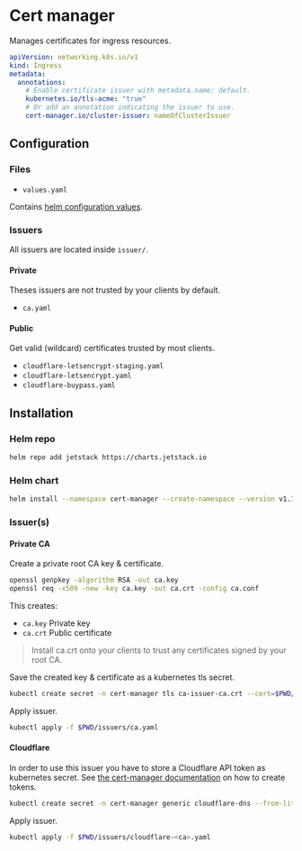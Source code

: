 # Cert manager

Manages certificates for ingress resources.

```yaml
apiVersion: networking.k8s.io/v1
kind: Ingress
metadata:
  annotations:
    # Enable certificate issuer with metadata.name: default.
    kubernetes.io/tls-acme: "true"
    # Or add an annotation indicating the issuer to use.
    cert-manager.io/cluster-issuer: nameOfClusterIssuer
```

## Configuration

### Files

- `values.yaml`

Contains [helm configuration values]().

### Issuers

All issuers are located inside `issuer/`.

#### Private

Theses issuers are not trusted by your clients by default.

- `ca.yaml`

#### Public

Get valid (wildcard) certificates trusted by most clients.

- `cloudflare-letsencrypt-staging.yaml`
- `cloudflare-letsencrypt.yaml`
- `cloudflare-buypass.yaml`

## Installation

### Helm repo

```sh
helm repo add jetstack https://charts.jetstack.io
```

### Helm chart

```sh
helm install --namespace cert-manager --create-namespace --version v1.13.3 -f $PWD/values.yaml cert-manager jetstack/cert-manager
```

### Issuer(s)

#### Private CA

Create a private root CA key & certificate.

```sh
openssl genpkey -algorithm RSA -out ca.key
openssl req -x509 -new -key ca.key -out ca.crt -config ca.conf
```

This creates:

- `ca.key` Private key
- `ca.crt` Public certificate

> Install ca.crt onto your clients to trust any certificates signed by your root CA.

Save the created key & certificate as a kubernetes tls secret.

```sh
kubectl create secret -n cert-manager tls ca-issuer-ca.crt --cert=$PWD/ca.crt --key=$PWD/ca.key
```

Apply issuer.

```sh
kubectl apply -f $PWD/issuers/ca.yaml
```

#### Cloudflare

In order to use this issuer you have to store a Cloudflare API token as kubernetes secret. See [the cert-manager documentation](https://cert-manager.io/docs/configuration/acme/dns01/cloudflare/#api-tokens) on how to create tokens.

```sh
kubectl create secret -n cert-manager generic cloudflare-dns --from-literal=api-token=<token>
```

Apply issuer.

```sh
kubectl apply -f $PWD/issuers/cloudflare-<ca>.yaml
```
